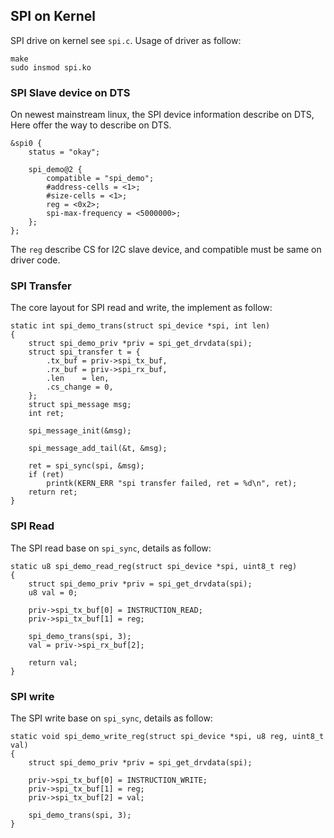 SPI on Kernel
-------------------------------------

SPI drive on kernel see `spi.c`. Usage of driver as follow:

```
make
sudo insmod spi.ko
```
### SPI Slave device on DTS

On newest mainstream linux, the SPI device information describe on DTS, 
Here offer the way to describe on DTS.

```
&spi0 {
    status = "okay";
    
    spi_demo@2 {
        compatible = "spi_demo";
        #address-cells = <1>;
        #size-cells = <1>;
        reg = <0x2>;
        spi-max-frequency = <5000000>;
    };
};
```

The `reg` describe CS for I2C slave device, and compatible must be same on 
driver code.

### SPI Transfer

The core layout for SPI read and write, the implement as follow:

```
static int spi_demo_trans(struct spi_device *spi, int len)
{
    struct spi_demo_priv *priv = spi_get_drvdata(spi);
    struct spi_transfer t = {
        .tx_buf = priv->spi_tx_buf,
        .rx_buf = priv->spi_rx_buf,
        .len    = len,
        .cs_change = 0,
    };
    struct spi_message msg;
    int ret;

    spi_message_init(&msg);

    spi_message_add_tail(&t, &msg);

    ret = spi_sync(spi, &msg);
    if (ret)
        printk(KERN_ERR "spi transfer failed, ret = %d\n", ret);
    return ret;
}
```

### SPI Read

The SPI read base on `spi_sync`, details as follow:

```
static u8 spi_demo_read_reg(struct spi_device *spi, uint8_t reg)
{
    struct spi_demo_priv *priv = spi_get_drvdata(spi);
    u8 val = 0;

    priv->spi_tx_buf[0] = INSTRUCTION_READ;
    priv->spi_tx_buf[1] = reg;

    spi_demo_trans(spi, 3);
    val = priv->spi_rx_buf[2];

    return val;
}

```

### SPI write

The SPI write base on `spi_sync`, details as follow:

```
static void spi_demo_write_reg(struct spi_device *spi, u8 reg, uint8_t val)
{
    struct spi_demo_priv *priv = spi_get_drvdata(spi);

    priv->spi_tx_buf[0] = INSTRUCTION_WRITE;
    priv->spi_tx_buf[1] = reg;
    priv->spi_tx_buf[2] = val;

    spi_demo_trans(spi, 3);
}
```

